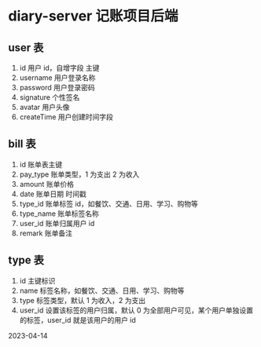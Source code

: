 # diary-server 记账项目后端

## user 表

1. id 用户 id，自增字段 主键
2. username 用户登录名称
3. password 用户登录密码
4. signature 个性签名
5. avatar 用户头像
6. createTime 用户创建时间字段

## bill 表

1. id 账单表主键
2. pay_type 账单类型，1 为支出 2 为收入
3. amount 账单价格
4. date 账单日期 时间戳
5. type_id 账单标签 id，如餐饮、交通、日用、学习、购物等
6. type_name 账单标签名称
7. user_id 账单归属用户 id
8. remark 账单备注

## type 表

1. id 主键标识
2. name 标签名称，如餐饮、交通、日用、学习、购物等
3. type 标签类型，默认 1 为收入，2 为支出
4. user_id 设置该标签的用户归属，默认 0 为全部用户可见，某个用户单独设置的标签，user_id 就是该用户的用户 id

2023-04-14
